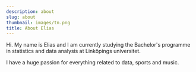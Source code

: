 ```yaml
---
description: about
slug: about
thumbnail: images/tn.png
title: About Elias
---
```


Hi. My name is Elias and I am currently studying the Bachelor's programme in statistics and data analysis at Linköpings universitet. 

I have a huge passion for everything related to data, sports and music.
